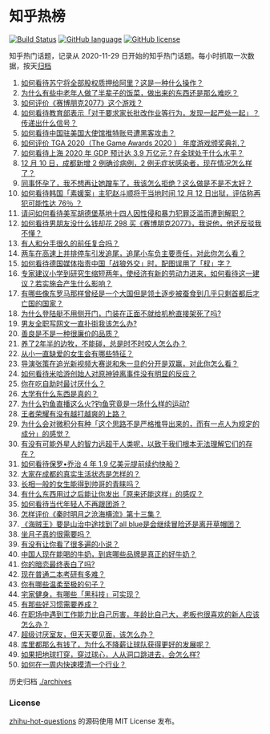 # 知乎热榜
[![Build Status](https://github.com/ToWeLong/zhihu-hot-questions/workflows/CI/badge.svg)](https://github.com/ToWeLong/zhihu-hot-questions/actions)
[![GitHub language](https://img.shields.io/badge/language-golang-orange.svg)](https://golang.org/)
[![GitHub license](https://img.shields.io/github/license/ToWeLong/zhihu-hot-questions)](https://github.com/ToWeLong/zhihu-hot-questions/blob/main/LICENSE)

知乎热门话题，记录从 2020-11-29 日开始的知乎热门话题。每小时抓取一次数据，按天[归档](./archives)

<!-- BEGIN -->

1. [如何看待苏宁将全部股权质押给阿里？这是一种什么操作？](https://www.zhihu.com/question/434233129)
1. [为什么有些中老年人做了半辈子的饭菜，做出来的东西还是那么难吃？](https://www.zhihu.com/question/433723927)
1. [如何评价《赛博朋克2077》这个游戏？](https://www.zhihu.com/question/434143828)
1. [如何看待教育部表示「对于要求家长批改作业等行为，发现一起严处一起」？传递出什么信号？](https://www.zhihu.com/question/434174869)
1. [如何看待中国驻美国大使馆推特账号遭黑客攻击？](https://www.zhihu.com/question/434199178)
1. [如何评价 TGA 2020（The Game Awards 2020 ） 年度游戏颁奖典礼？](https://www.zhihu.com/question/434229209)
1. [如何看待上海 2020 年 GDP 预计达 3.9 万亿元？在全球处于什么水平？](https://www.zhihu.com/question/434241272)
1. [12 月 10 日，成都新增 2 例确诊病例，2 例无症状感染者，现在情况怎么样了？](https://www.zhihu.com/question/434262049)
1. [同事怀孕了，我不想再让她蹭车了，我该怎么拒绝？这么做是不是不太好？](https://www.zhihu.com/question/423335938)
1. [如何看待韩国「素媛案」主犯赵斗顺将于当地时间 12 月 12 日出狱，评估称再犯可能性达 76％ ？](https://www.zhihu.com/question/434190788)
1. [请问如何看待美军胡德堡基地十四人因性侵和暴力犯罪泛滥而遭到解职？](https://www.zhihu.com/question/434150642)
1. [如何看待男朋友没什么钱却花 298 买《赛博朋克2077》，我说他，他还反驳我不懂？](https://www.zhihu.com/question/395466027)
1. [有人和分手很久的前任复合吗？](https://www.zhihu.com/question/346192910)
1. [两车在高速上并排停车引发追尾，追尾小车负主要责任，对此你怎么看？](https://www.zhihu.com/question/434032959)
1. [如何看待德国媒体指责中国「战狼外交」时，配图误用了「杈」字？](https://www.zhihu.com/question/434300881)
1. [专家建议小学到研究生缩短两年，使经济有新的劳动力进来，如何看待这一建议？若实施会产生什么影响？](https://www.zhihu.com/question/434298030)
1. [有哪些像东罗马那样曾经是一个大国但是领土逐步被蚕食到几乎只剩首都后才亡国的国家？](https://www.zhihu.com/question/433023905)
1. [为什么登陆艇不用侧开门，门装在正面不就给机枪直接架死了吗?](https://www.zhihu.com/question/431852718)
1. [男友全职写网文一直扑街我该怎么办?](https://www.zhihu.com/question/434119518)
1. [善良是不是一种很廉价的品质？](https://www.zhihu.com/question/25673349)
1. [养了2年半的边牧，不能碰，总是时不时咬人怎么办？](https://www.zhihu.com/question/433519463)
1. [从小一直缺爱的女生会有哪些特征？](https://www.zhihu.com/question/279159280)
1. [导演张策在追光新视频大赛说和朱一旦的分开是双赢，对此你怎么看？](https://www.zhihu.com/question/434180014)
1. [如何看待米哈游创始人对原神钟离事件没有明显的反应？](https://www.zhihu.com/question/434066279)
1. [你在吃自助时最讨厌什么？](https://www.zhihu.com/question/63212359)
1. [大学有什么东西是真的？](https://www.zhihu.com/question/430807321)
1. [为什么钓鱼直播这么火?钓鱼究竟是一场什么样的运动?](https://www.zhihu.com/question/434175623)
1. [王者荣耀有没有越打越爽的上路？](https://www.zhihu.com/question/424873560)
1. [为什么会对微积分有种「这个思路不是严格推导出来的，而有一点人为规定的成分」的感觉？](https://www.zhihu.com/question/432533424)
1. [有没有可能外星人的智力远超于人类呢，以致于我们根本无法理解它们的存在？](https://www.zhihu.com/question/433695554)
1. [如何看待保罗•乔治 4 年 1.9 亿美元提前续约快船？](https://www.zhihu.com/question/434303891)
1. [大家在成都的真实生活状态是怎样的？](https://www.zhihu.com/question/410535427)
1. [长相一般的女生能得到帅哥的青睐吗？](https://www.zhihu.com/question/410986119)
1. [有什么东西用过之后能让你发出「原来还能这样」的感叹？](https://www.zhihu.com/question/434215060)
1. [如何看待当代年轻人不再跟团游？](https://www.zhihu.com/question/434013799)
1. [怎样评价《秦时明月之沧海横流》第十三集？](https://www.zhihu.com/question/434161617)
1. [《海贼王》要是山治中途找到了all blue是会继续冒险还是离开草帽团？](https://www.zhihu.com/question/430991503)
1. [坐月子真的很需要吗？](https://www.zhihu.com/question/430742837)
1. [有没有让你看了很多遍的小说？](https://www.zhihu.com/question/430342715)
1. [中国人现在能喝的牛奶，到底哪些品牌是真正的好牛奶？](https://www.zhihu.com/question/406534691)
1. [你的暗恋最终表白了吗?](https://www.zhihu.com/question/321260611)
1. [现在普通二本考研有多难？](https://www.zhihu.com/question/358015382)
1. [你有哪些温柔至极的句子？](https://www.zhihu.com/question/428557064)
1. [宅家健身，有哪些「黑科技」可实现？](https://www.zhihu.com/question/434052792)
1. [有那些好习惯需要养成？](https://www.zhihu.com/question/431242009)
1. [在职场中遇到工作能力比自己厉害，年龄比自己大，老板也很喜欢的新人应该怎么办？](https://www.zhihu.com/question/430654899)
1. [超级讨厌室友，但天天要见面，该怎么办？](https://www.zhihu.com/question/304591156)
1. [库里都那么有钱了，为什么不降薪让球队获得更好的发展呢？](https://www.zhihu.com/question/434186011)
1. [如果把地球打穿，穿过球心，人从洞口跳进去，会怎么样?](https://www.zhihu.com/question/340245424)
1. [如何在一周内快速摸清一个行业？](https://www.zhihu.com/question/21324385)

<!-- END -->

历史归档 [./archives](./archives)


### License
[zhihu-hot-questions](https://github.com/towelong/zhihu-hot-questions) 的源码使用 MIT License 发布。